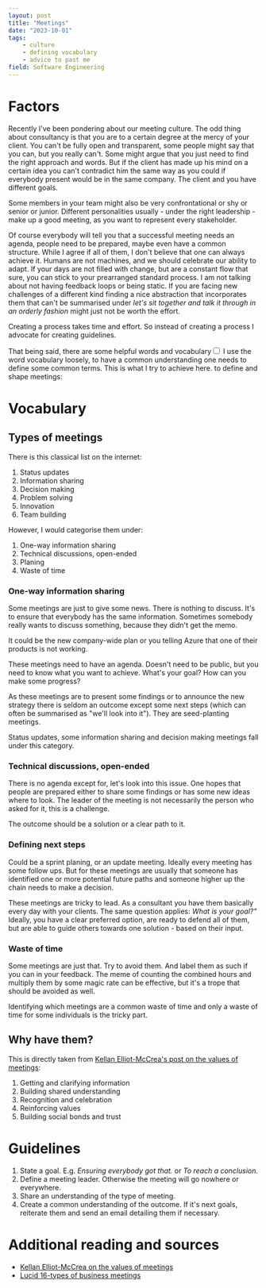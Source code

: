 ```yaml
---
layout: post
title: "Meetings"
date: "2023-10-01"
tags:
    - culture
    - defining vocabulary
    - advice to past me
field: Software Engineering
---
```


# Factors

Recently I've been pondering about our meeting culture. The odd thing about consultancy is that you
are to a certain degree at the mercy of your client. You can't be fully open and transparent, some
people might say that you can, but you really can't. Some might argue that you just need to find the
right approach and words. But if the client has made up his mind on a certain idea you can't
contradict him the same way as you could if everybody present would be in the same company. The
client and you have different goals.

Some members in your team might also be very confrontational or shy or senior or junior. Different
personalities usually - under the right leadership - make up a good meeting, as you want to
represent every stakeholder.

Of course everybody will tell you that a successful meeting needs an agenda, people need to be
prepared, maybe even have a common structure. While I agree if all of them, I don't believe that one
can always achieve it. Humans are not machines, and we should celebrate our ability to adapt. If
your days are not filled with change, but are a constant flow that sure, you can stick to your
prearranged standard process. 
I am not talking about not having feedback loops or being static. If you are facing new challenges
of a different kind finding a nice abstraction that incorporates them that can't be summarised under
*let's sit together and talk it through in an orderly fashion* might just not be worth the effort.

Creating a process takes time and effort. So instead of creating a process I advocate for creating
guidelines.

That being said, there are some helpful words and vocabulary<label for="sn-vocabulary" class="margin-toggle sidenote-number"></label><input type="checkbox"
id="sn-vocabulary" class="margin-toggle"/><span class="sidenote">
I use the word vocabulary loosely, to have a common understanding one needs to define some common
terms. This is what I try to achieve here.
</span> to define and shape meetings:

# Vocabulary
## Types of meetings

There is this classical list on the internet:

1. Status updates
2. Information sharing
3. Decision making
4. Problem solving
5. Innovation
6. Team building

However, I would categorise them under:

1. One-way information sharing
2. Technical discussions, open-ended
3. Planing
4. Waste of time


### One-way information sharing

Some meetings are just to give some news. There is nothing to discuss. It's to ensure that
everybody has the same information. Sometimes somebody really wants to discuss something, because
they didn't get the memo.

It could be the new company-wide plan or you telling Azure that one of their products is not
working.

These meetings need to have an agenda. Doesn't need to be public, but you need to know what you want
to achieve. What's your goal? How can you make some progress?

As these meetings are to present some findings or to announce the new strategy there is seldom an
outcome except some next steps (which can often be summarised as "we'll look into it"). They are
seed-planting meetings.

Status updates, some information sharing and decision making meetings fall under this category.

### Technical discussions, open-ended

There is no agenda except for, let's look into this issue. One hopes that people are prepared either
to share some findings or has some new ideas where to look. The leader of the meeting is not
necessarily the person who asked for it, this is a challenge.

The outcome should be a solution or a clear path to it.


### Defining next steps

Could be a sprint planing, or an update meeting. Ideally every meeting has some follow ups. But for
these meetings are usually that someone has identified one or more potential future paths and
someone higher up the chain needs to make a decision.

These meetings are tricky to lead. As a consultant you have them basically every day with your
clients. The same question applies: *What is your goal?"* Ideally, you have a clear preferred
option, are ready to defend all of them, but are able to guide others towards one solution - based
on their input.

### Waste of time

Some meetings are just that. Try to avoid them. And label them as such if you can in your feedback.
The meme of counting the combined hours and multiply them by some magic rate can be effective, but
it's a trope that should be avoided as well.

Identifying which meetings are a common waste of time and only a waste of time for some individuals
is the tricky part.

## Why have them?

This is directly taken from [Kellan Elliot-McCrea's post on the values of
  meetings](https://kellanem.com/notes/briefly-meetings-and-some-alternatives):

1. Getting and clarifying information
2. Building shared understanding
3. Recognition and celebration
4. Reinforcing values
5. Building social bonds and trust

# Guidelines

1. State a goal. E.g. *Ensuring everybody got that.* or *To reach a conclusion.*
2. Define a meeting leader. Otherwise the meeting will go nowhere or everywhere.
3. Share an understanding of the type of meeting.
4. Create a common understanding of the outcome. If it's next goals, reiterate them and send an
   email detailing them if necessary.

# Additional reading and sources

- [Kellan Elliot-McCrea on the values of
  meetings](https://kellanem.com/notes/briefly-meetings-and-some-alternatives)
- [Lucid 16-types of business
  meetings](https://blog.lucidmeetings.com/blog/16-types-of-business-meetings/)
